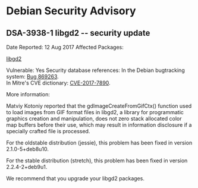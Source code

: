 
Debian Security Advisory
========================


DSA-3938-1 libgd2 -- security update
------------------------------------



Date Reported:
12 Aug 2017
Affected Packages:

[libgd2](https://packages.debian.org/src:libgd2)

Vulnerable:
Yes
Security database references:
In the Debian bugtracking system: [Bug 869263](https://bugs.debian.org/cgi-bin/bugreport.cgi?bug=869263).  
In Mitre's CVE dictionary: [CVE-2017-7890](https://security-tracker.debian.org/tracker/CVE-2017-7890).  

More information:

Matviy Kotoniy reported that the gdImageCreateFromGifCtx() function used
to load images from GIF format files in libgd2, a library for
programmatic graphics creation and manipulation, does not zero stack
allocated color map buffers before their use, which may result in
information disclosure if a specially crafted file is processed.


For the oldstable distribution (jessie), this problem has been fixed
in version 2.1.0-5+deb8u10.


For the stable distribution (stretch), this problem has been fixed in
version 2.2.4-2+deb9u1.


We recommend that you upgrade your libgd2 packages.





